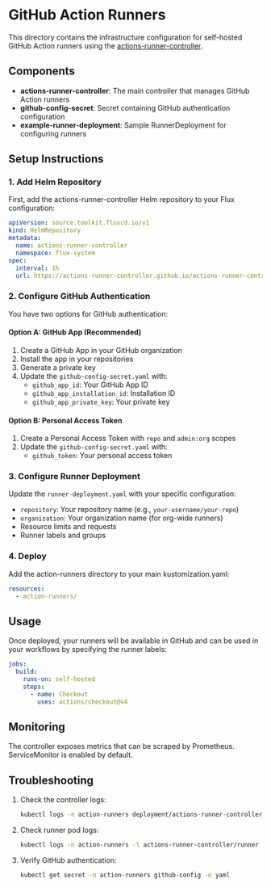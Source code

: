 # GitHub Action Runners

This directory contains the infrastructure configuration for self-hosted GitHub Action runners using the [actions-runner-controller](https://github.com/actions-runner-controller/actions-runner-controller).

## Components

- **actions-runner-controller**: The main controller that manages GitHub Action runners
- **github-config-secret**: Secret containing GitHub authentication configuration
- **example-runner-deployment**: Sample RunnerDeployment for configuring runners

## Setup Instructions

### 1. Add Helm Repository

First, add the actions-runner-controller Helm repository to your Flux configuration:

```yaml
apiVersion: source.toolkit.fluxcd.io/v1
kind: HelmRepository
metadata:
  name: actions-runner-controller
  namespace: flux-system
spec:
  interval: 1h
  url: https://actions-runner-controller.github.io/actions-runner-controller
```

### 2. Configure GitHub Authentication

You have two options for GitHub authentication:

#### Option A: GitHub App (Recommended)

1. Create a GitHub App in your GitHub organization
2. Install the app in your repositories
3. Generate a private key
4. Update the `github-config-secret.yaml` with:
   - `github_app_id`: Your GitHub App ID
   - `github_app_installation_id`: Installation ID
   - `github_app_private_key`: Your private key

#### Option B: Personal Access Token

1. Create a Personal Access Token with `repo` and `admin:org` scopes
2. Update the `github-config-secret.yaml` with:
   - `github_token`: Your personal access token

### 3. Configure Runner Deployment

Update the `runner-deployment.yaml` with your specific configuration:

- `repository`: Your repository name (e.g., `your-username/your-repo`)
- `organization`: Your organization name (for org-wide runners)
- Resource limits and requests
- Runner labels and groups

### 4. Deploy

Add the action-runners directory to your main kustomization.yaml:

```yaml
resources:
  - action-runners/
```

## Usage

Once deployed, your runners will be available in GitHub and can be used in your workflows by specifying the runner labels:

```yaml
jobs:
  build:
    runs-on: self-hosted
    steps:
      - name: Checkout
        uses: actions/checkout@v4
```

## Monitoring

The controller exposes metrics that can be scraped by Prometheus. ServiceMonitor is enabled by default.

## Troubleshooting

1. Check the controller logs:
   ```bash
   kubectl logs -n action-runners deployment/actions-runner-controller
   ```

2. Check runner pod logs:
   ```bash
   kubectl logs -n action-runners -l actions-runner-controller/runner
   ```

3. Verify GitHub authentication:
   ```bash
   kubectl get secret -n action-runners github-config -o yaml
   ```
